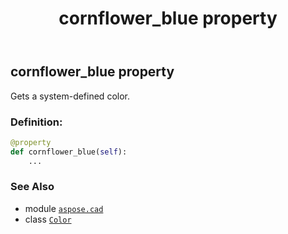 ﻿---
title: cornflower_blue property
second_title: Aspose.CAD for Python via .NET API References
description: 
type: docs
weight: 330
url: /python-net/aspose.cad/color/cornflower_blue/
is_root: false
---

## cornflower_blue property


Gets a system-defined color.
### Definition:
```python
@property
def cornflower_blue(self):
    ...
```

### See Also
* module [`aspose.cad`](../../)
* class [`Color`](/cad/python-net/aspose.cad/color)
